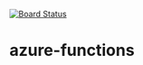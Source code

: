 [![Board Status](https://dev.azure.com/CMaassen2/4594ebeb-18e8-4b31-9c04-0936d622c658/e9dd7c7e-d3f6-42d7-8b12-7535b6189ee3/_apis/work/boardbadge/250b3105-c744-409d-919e-007c0a358a7c)](https://dev.azure.com/CMaassen2/4594ebeb-18e8-4b31-9c04-0936d622c658/_boards/board/t/e9dd7c7e-d3f6-42d7-8b12-7535b6189ee3/Microsoft.RequirementCategory)
# azure-functions